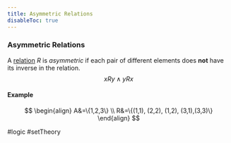 ```yaml
---
title: Asymmetric Relations
disableToc: true
---
```


### Asymmetric Relations
A [relation](relations.md) $R$ is _asymmetric_ if each pair of different elements does **not** have its inverse in the relation.
$$
xRy \land yRx
$$

#### Example
$$
\begin{align}
	A&=\{1,2,3\} \\
	R&=\{(1,1), (2,2), (1,2), (3,1),(3,3)\}
\end{align}
$$

#logic #setTheory 
